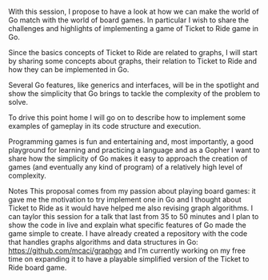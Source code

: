 With this session, I propose to have a look at how we can make the world of Go match with the world of board games. In particular I wish to share the challenges and highlights of implementing a game of Ticket to Ride game in Go.

Since the basics concepts of Ticket to Ride are related to graphs, I will start by sharing some concepts about graphs, their relation to Ticket to Ride and how they can be implemented in Go.

Several Go features, like generics and interfaces, will be in the spotlight and show the simplicity that Go brings to tackle the complexity of the problem to solve.

To drive this point home I will go on to describe how to implement some examples of gameplay in its code structure and execution.

Programming games is fun and entertaining and, most importantly, a good playground for learning and practicing a language and as a Gopher I want to share how the simplicity of Go makes it easy to approach the creation of games (and eventually any kind of program) of a relatively high level of complexity.

Notes
This proposal comes from my passion about playing board games: it gave me the motivation to try implement one in Go and I thought about Ticket to Ride as it would have helped me also revising graph algorithms. I can taylor this session for a talk that last from 35 to 50 minutes and I plan to show the code in live and explain what specific features of Go made the game simple to create. I have already created a repository with the code that handles graphs algorithms and data structures in Go: https://github.com/mcaci/graphgo and I’m currently working on my free time on expanding it to have a playable simplified version of the Ticket to Ride board game.